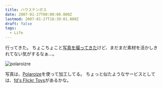 ```yaml
---
title: ハウステンボス
date: 2007-01-27T00:00:00.000Z
lastmod: 2007-01-27T18:39:01.000Z
draft: false
tags:
  - Life
---
```


行ってきた。 ちょこちょこと[写真を撮ってきた](http://www.flickr.com/photos/machu/sets/72157594502762870/detail/)けど、まだまだ素材を活かしきれてない気がするなぁ…。

![polaroizre](@/assets/flickr/370970772.jpg "polaroizre")

写真は、[Polaroize](http://lab.rails2u.com/polaroize/)を使って加工してる。 ちょっと似たようなサービスとしては、[fd's Flickr Toys](http://www.flickr.com/photos/machu/288527968/)があるかな。
